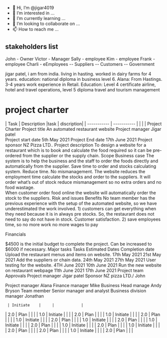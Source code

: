 - 👋 Hi, I’m @jigar4019
- 👀 I’m interested in ...
- 🌱 I’m currently learning ...
- 💞️ I’m looking to collaborate on ...
- 📫 How to reach me ...

<!---
jigar4019/alana  is a ✨ special ✨ repository because its `README.md` (this file) appears on your GitHub profile.
You can click the Preview link to take a look at your changes.
--->
## stakeholders list 
John - Owner
Victor - Manager
Sally - employee
Kim - employee
Frank - employee 
Charli - eEmployees
  --     Suppliers
  --     Customers
  --     Government
  
jigar patel, i am from india. living in hasting. worked in dairy farms for 4 years. education: national diploma in business level 6. 
Alana: From Hastings. 3-4 years work experience in Retail. Education: Level 4 certificate airline, hotel and travel operations, level 5 diploma travel and tourism management  

# project charter 

| Task        | Description |task | discription|
| ----------- | ----------- |     |            | 
|                                                 Project Charter 
Project title 	An automated restaurant website 	Project manager 	Jigar patel  
Project start date 	5th May 2021 	Project End date	17th June 2021 	Project sponsor 	NZ Pizza LTD..
                                                                   Project description 
To design a website for a restaurant which is to book and calculate the food required so it can be pre-ordered from the supplier or the supply chain.
                                  Scope 		                                     Business case 
The system is to help the business and the staff to order the foods directly and automatically from the supplier. Save time to order and stocks calculating system. Reduce time. No mismanagement. 		The website reduces the employment time calculate the stocks and order to the suppliers. It will order what’s out of stock reduce mismanagement so no extra orders and no food wastage.  
When customer order food online the website will automatically order the stock to the suppliers. 
                          Risk and issues 		                                      Benefits 
No team member has the previous experience with the setup of the automated website, so we have underestimated the work involved. 		1) customers can get everything when they need because it is in always pre stocks. So, the restaurant does not need to say do not have in stock. Customer satisfaction. 
2) save employees time, so no more work no more wages to pay 

Financials 
	
$4500 is the initial budget to complete the project. Can be increased to $6000 if necessary. 
                                                                           Major tasks 
                             Tasks 	      Estimated   Dates 	           Completion date 
Upload the restaurant menus and items on website. 	17th May 2021 	21st May 2021
Add the suppliers or chain data. 	24th May 2021 	27th May 2021
User testing for the website.	4TH June 2021 	10th June 2021
Run the new website on restaurant webpage 	11th June 2021 	17th June 2021
                           Project team 	                                       Approvals 
Project manager 	Jigar patel 
	Sponsor 	NZ pizza LTD./ John 

Project manager 	Alana 	Finance manager 	Mike 
		Business Head manage 
	Andy Bryson 
Team member 	Senior manager and analyst 	Business division manager 	Jonathan 


     | Initiate    |     |            |
| 2.0         | Plan        |     |            |
| 1.0         | Initiate    |     |            |
| 2.0         | Plan        |     |            |
| 1.0         | Initiate    |     |            |
| 2.0         | Plan        |     |            |
| 1.0         | Initiate    |     |            |
| 2.0         | Plan        |     |            |
| 1.0         | Initiate    |     |            |
| 2.0         | Plan        |     |            |
| 1.0         | Initiate    |     |            |
| 2.0         | Plan        |     |            |
| 1.0         | Initiate    |     |            |
| 2.0         | Plan        |     |            |
| 1.0         | Initiate    |     |            |
| 2.0         | Plan        |     |            |
| 2.0         | Plan        |     |            |
| 1.0         | Initiate    |     |            |
| 2.0         | Plan        |     |            |

